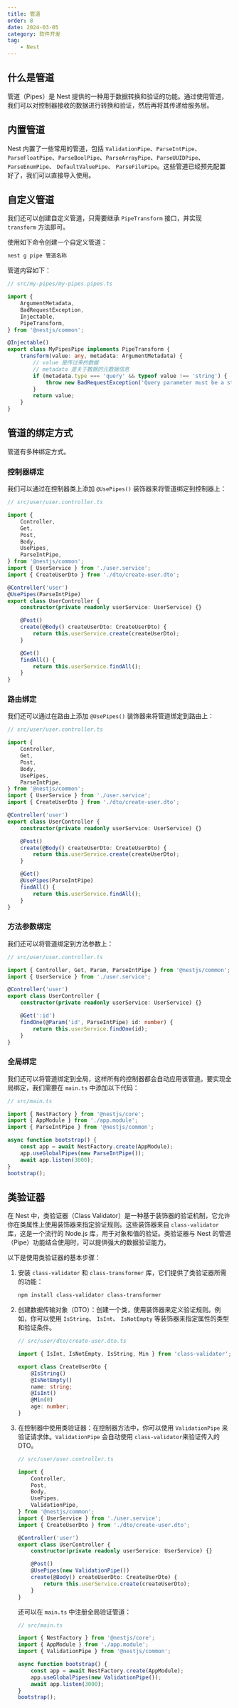 ```yaml
---
title: 管道
order: 8
date: 2024-03-05
category: 软件开发
tag:
    - Nest
---
```


## 什么是管道

管道（Pipes）是 Nest 提供的一种用于数据转换和验证的功能。通过使用管道，我们可以对控制器接收的数据进行转换和验证，然后再将其传递给服务层。

## 内置管道

Nest 内置了一些常用的管道，包括 `ValidationPipe`、`ParseIntPipe`、`ParseFloatPipe`、`ParseBoolPipe`、`ParseArrayPipe`、`ParseUUIDPipe`、
`ParseEnumPipe`、
`DefaultValuePipe`、
`ParseFilePipe`。这些管道已经预先配置好了，我们可以直接导入使用。

## 自定义管道

我们还可以创建自定义管道，只需要继承 `PipeTransform` 接口，并实现 `transform` 方法即可。

使用如下命令创建一个自定义管道：

```bash
nest g pipe 管道名称
```

管道内容如下：

```typescript
// src/my-pipes/my-pipes.pipes.ts

import {
    ArgumentMetadata,
    BadRequestException,
    Injectable,
    PipeTransform,
} from '@nestjs/common';

@Injectable()
export class MyPipesPipe implements PipeTransform {
    transform(value: any, metadata: ArgumentMetadata) {
        // value 是传过来的数据
        // metadata 是关于数据的元数据信息
        if (metadata.type === 'query' && typeof value !== 'string') {
            throw new BadRequestException('Query parameter must be a string');
        }
        return value;
    }
}
```

## 管道的绑定方式

管道有多种绑定方式。

### 控制器绑定

我们可以通过在控制器类上添加 `@UsePipes()` 装饰器来将管道绑定到控制器上：

```typescript
// src/user/user.controller.ts

import {
    Controller,
    Get,
    Post,
    Body,
    UsePipes,
    ParseIntPipe,
} from '@nestjs/common';
import { UserService } from './user.service';
import { CreateUserDto } from './dto/create-user.dto';

@Controller('user')
@UsePipes(ParseIntPipe)
export class UserController {
    constructor(private readonly userService: UserService) {}

    @Post()
    create(@Body() createUserDto: CreateUserDto) {
        return this.userService.create(createUserDto);
    }

    @Get()
    findAll() {
        return this.userService.findAll();
    }
}
```

### 路由绑定

我们还可以通过在路由上添加 `@UsePipes()` 装饰器来将管道绑定到路由上：

```typescript
// src/user/user.controller.ts

import {
    Controller,
    Get,
    Post,
    Body,
    UsePipes,
    ParseIntPipe,
} from '@nestjs/common';
import { UserService } from './user.service';
import { CreateUserDto } from './dto/create-user.dto';

@Controller('user')
export class UserController {
    constructor(private readonly userService: UserService) {}

    @Post()
    create(@Body() createUserDto: CreateUserDto) {
        return this.userService.create(createUserDto);
    }

    @Get()
    @UsePipes(ParseIntPipe)
    findAll() {
        return this.userService.findAll();
    }
}
```

### 方法参数绑定

我们还可以将管道绑定到方法参数上：

```typescript
// src/user/user.controller.ts

import { Controller, Get, Param, ParseIntPipe } from '@nestjs/common';
import { UserService } from './user.service';

@Controller('user')
export class UserController {
    constructor(private readonly userService: UserService) {}

    @Get(':id')
    findOne(@Param('id', ParseIntPipe) id: number) {
        return this.userService.findOne(id);
    }
}
```

### 全局绑定

我们还可以将管道绑定到全局，这样所有的控制器都会自动应用该管道。要实现全局绑定，我们需要在 `main.ts` 中添加以下代码：

```typescript
// src/main.ts

import { NestFactory } from '@nestjs/core';
import { AppModule } from './app.module';
import { ParseIntPipe } from '@nestjs/common';

async function bootstrap() {
    const app = await NestFactory.create(AppModule);
    app.useGlobalPipes(new ParseIntPipe());
    await app.listen(3000);
}
bootstrap();
```

## 类验证器

在 Nest 中，类验证器（Class Validator）是一种基于装饰器的验证机制，它允许你在类属性上使用装饰器来指定验证规则。这些装饰器来自 `class-validator` 库，这是一个流行的 Node.js 库，用于对象和值的验证。类验证器与 Nest 的管道（Pipe）功能结合使用时，可以提供强大的数据验证能力。

以下是使用类验证器的基本步骤：

1. 安装 `class-validator` 和 `class-transformer` 库，它们提供了类验证器所需的功能：

    ```bash
    npm install class-validator class-transformer
    ```

2. 创建数据传输对象（DTO）：创建一个类，使用装饰器来定义验证规则。例如，你可以使用 `IsString`、 `IsInt`、 `IsNotEmpty` 等装饰器来指定属性的类型和验证条件。

    ```typescript
    // src/user/dto/create-user.dto.ts

    import { IsInt, IsNotEmpty, IsString, Min } from 'class-validator';

    export class CreateUserDto {
        @IsString()
        @IsNotEmpty()
        name: string;
        @IsInt()
        @Min(0)
        age: number;
    }
    ```

3. 在控制器中使用类验证器：在控制器方法中，你可以使用 `ValidationPipe` 来验证请求体。`ValidationPipe` 会自动使用 `class-validator`来验证传入的 DTO。

    ```typescript
    // src/user/user.controller.ts

    import {
        Controller,
        Post,
        Body,
        UsePipes,
        ValidationPipe,
    } from '@nestjs/common';
    import { UserService } from './user.service';
    import { CreateUserDto } from './dto/create-user.dto';

    @Controller('user')
    export class UserController {
        constructor(private readonly userService: UserService) {}

        @Post()
        @UsePipes(new ValidationPipe())
        create(@Body() createUserDto: CreateUserDto) {
            return this.userService.create(createUserDto);
        }
    }
    ```

    还可以在 `main.ts` 中注册全局验证管道：

    ```typescript
    // src/main.ts

    import { NestFactory } from '@nestjs/core';
    import { AppModule } from './app.module';
    import { ValidationPipe } from '@nestjs/common';

    async function bootstrap() {
        const app = await NestFactory.create(AppModule);
        app.useGlobalPipes(new ValidationPipe());
        await app.listen(3000);
    }
    bootstrap();
    ```
